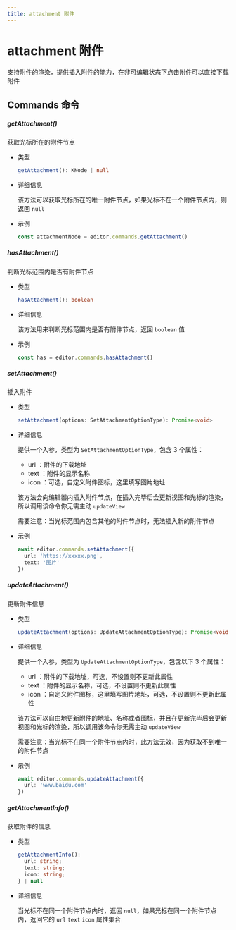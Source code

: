 ```yaml
---
title: attachment 附件
---
```


# attachment 附件

支持附件的渲染，提供插入附件的能力，在非可编辑状态下点击附件可以直接下载附件

## Commands 命令

##### getAttachment()

获取光标所在的附件节点

- 类型

  ```ts
  getAttachment(): KNode | null
  ```

- 详细信息

  该方法可以获取光标所在的唯一附件节点，如果光标不在一个附件节点内，则返回 `null`

- 示例

  ```ts
  const attachmentNode = editor.commands.getAttachment()
  ```

##### hasAttachment()

判断光标范围内是否有附件节点

- 类型

  ```ts
  hasAttachment(): boolean
  ```

- 详细信息

  该方法用来判断光标范围内是否有附件节点，返回 `boolean` 值

- 示例

  ```ts
  const has = editor.commands.hasAttachment()
  ```

##### setAttachment()

插入附件

- 类型

  ```ts
  setAttachment(options: SetAttachmentOptionType): Promise<void>
  ```

- 详细信息

  提供一个入参，类型为 `SetAttachmentOptionType`，包含 3 个属性：

  - url <Badge type="danger" text="string" />：附件的下载地址
  - text <Badge type="danger" text="string" />：附件的显示名称
  - icon <Badge type="danger" text="string" />：可选，自定义附件图标，这里填写图片地址

  该方法会向编辑器内插入附件节点，在插入完毕后会更新视图和光标的渲染，所以调用该命令你无需主动 `updateView`

  需要注意：当光标范围内包含其他的附件节点时，无法插入新的附件节点

- 示例

  ```ts
  await editor.commands.setAttachment({
    url: 'https://xxxxx.png',
    text: '图片'
  })
  ```

##### updateAttachment()

更新附件信息

- 类型

  ```ts
  updateAttachment(options: UpdateAttachmentOptionType): Promise<void>
  ```

- 详细信息

  提供一个入参，类型为 `UpdateAttachmentOptionType`，包含以下 3 个属性：

  - url <Badge type="danger" text="string" />：附件的下载地址，可选，不设置则不更新此属性
  - text <Badge type="danger" text="string" />：附件的显示名称，可选，不设置则不更新此属性
  - icon <Badge type="danger" text="string" />：自定义附件图标，这里填写图片地址，可选，不设置则不更新此属性

  该方法可以自由地更新附件的地址、名称或者图标，并且在更新完毕后会更新视图和光标的渲染，所以调用该命令你无需主动 `updateView`

  需要注意：当光标不在同一个附件节点内时，此方法无效，因为获取不到唯一的附件节点

- 示例

  ```ts
  await editor.commands.updateAttachment({
    url: 'www.baidu.com'
  })
  ```

##### getAttachmentInfo()

获取附件的信息

- 类型

  ```ts
  getAttachmentInfo():
    url: string;
    text: string;
    icon: string;
  } | null
  ```

- 详细信息

  当光标不在同一个附件节点内时，返回 `null`，如果光标在同一个附件节点内，返回它的 `url` `text` `icon` 属性集合
